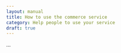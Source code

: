 ```yaml
---
layout: manual
title: How to use the commerce service
category: Help people to use your service
draft: true
---
```


...